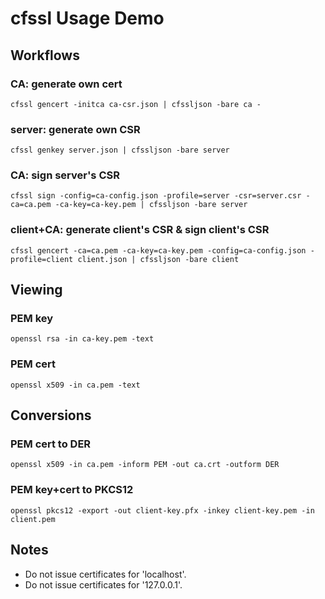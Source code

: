 # cfssl Usage Demo

## Workflows
### CA: generate own cert
```
cfssl gencert -initca ca-csr.json | cfssljson -bare ca -
```

### server: generate own CSR 
```
cfssl genkey server.json | cfssljson -bare server
```

### CA: sign server's CSR
```
cfssl sign -config=ca-config.json -profile=server -csr=server.csr -ca=ca.pem -ca-key=ca-key.pem | cfssljson -bare server
```

### client+CA: generate client's CSR & sign client's CSR 
```
cfssl gencert -ca=ca.pem -ca-key=ca-key.pem -config=ca-config.json -profile=client client.json | cfssljson -bare client
```


## Viewing
### PEM key
```
openssl rsa -in ca-key.pem -text
```

### PEM cert
```
openssl x509 -in ca.pem -text
```

## Conversions

### PEM cert to DER
```
openssl x509 -in ca.pem -inform PEM -out ca.crt -outform DER
```

### PEM key+cert to PKCS12
```
openssl pkcs12 -export -out client-key.pfx -inkey client-key.pem -in client.pem
```

## Notes

* Do not issue certificates for 'localhost'.
* Do not issue certificates for '127.0.0.1'.

